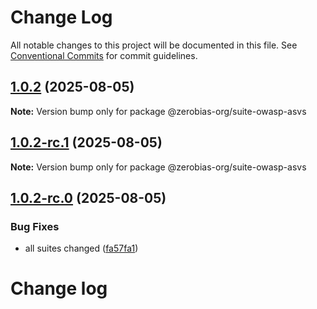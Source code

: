 # Change Log

All notable changes to this project will be documented in this file.
See [Conventional Commits](https://conventionalcommits.org) for commit guidelines.

## [1.0.2](https://github.com/zerobias-org/suite/compare/@zerobias-org/suite-owasp-asvs@1.0.2-rc.1...@zerobias-org/suite-owasp-asvs@1.0.2) (2025-08-05)

**Note:** Version bump only for package @zerobias-org/suite-owasp-asvs





## [1.0.2-rc.1](https://github.com/zerobias-org/suite/compare/@zerobias-org/suite-owasp-asvs@1.0.2-rc.0...@zerobias-org/suite-owasp-asvs@1.0.2-rc.1) (2025-08-05)

**Note:** Version bump only for package @zerobias-org/suite-owasp-asvs





## [1.0.2-rc.0](https://github.com/zerobias-org/suite/compare/@zerobias-org/suite-owasp-asvs@1.0.1...@zerobias-org/suite-owasp-asvs@1.0.2-rc.0) (2025-08-05)


### Bug Fixes

* all suites changed ([fa57fa1](https://github.com/zerobias-org/suite/commit/fa57fa1af7628003297df46b2d7740fe95bd2666))





# Change log
